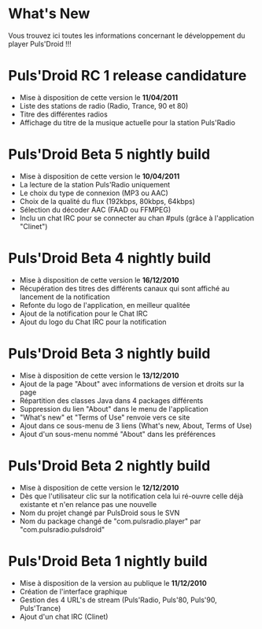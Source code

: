 # What's New #

Vous trouvez ici toutes les informations concernant le développement du player Puls'Droid !!!

# Puls'Droid RC 1 release candidature #
  * Mise à disposition de cette version le **11/04/2011**
  * Liste des stations de radio (Radio, Trance, 90 et 80)
  * Titre des différentes radios
  * Affichage du titre de la musique actuelle pour la station Puls'Radio

# Puls'Droid Beta 5 nightly build #
  * Mise à disposition de cette version le **10/04/2011**
  * La lecture de la station Puls'Radio uniquement
  * Le choix du type de connexion (MP3 ou AAC)
  * Choix de la qualité du flux (192kbps, 80kbps, 64kbps)
  * Sélection du décoder AAC (FAAD ou FFMPEG)
  * Inclu un chat IRC pour se connecter au chan #puls (grâce à l'application "Clinet")

# Puls'Droid Beta 4 nightly build #
  * Mise à disposition de cette version le **16/12/2010**
  * Récupération des titres des différents canaux qui sont affiché au lancement de la notification
  * Refonte du logo de l'application, en meilleur qualitée
  * Ajout de la notification pour le Chat IRC
  * Ajout du logo du Chat IRC pour la notification

# Puls'Droid Beta 3 nightly build #
  * Mise à disposition de cette version le **13/12/2010**
  * Ajout de la page "About" avec informations de version et droits sur la page
  * Répartition des classes Java dans 4 packages différents
  * Suppression du lien "About" dans le menu de l'application
  * "What's new" et "Terms of Use" renvoie vers ce site
  * Ajout dans ce sous-menu de 3 liens (What's new, About, Terms of Use)
  * Ajout d'un sous-menu nommé "About" dans les préférences

# Puls'Droid Beta 2 nightly build #
  * Mise à disposition de cette version le **12/12/2010**
  * Dès que l'utilisateur clic sur la notification cela lui ré-ouvre celle déjà existante et n'en relance pas une nouvelle
  * Nom du projet changé par PulsDroid sous le SVN
  * Nom du package changé de "com.pulsradio.player" par "com.pulsradio.pulsdroid"

# Puls'Droid Beta 1 nightly build #
  * Mise à disposition de la version au publique le **11/12/2010**
  * Création de l'interface graphique
  * Gestion des 4 URL's de stream (Puls'Radio, Puls'80, Puls'90, Puls'Trance)
  * Ajout d'un chat IRC (Clinet)